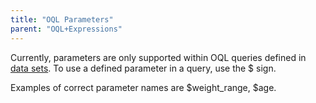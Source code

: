 ```yaml
---
title: "OQL Parameters"
parent: "OQL+Expressions"
---
```



Currently, parameters are only supported within OQL queries defined in [data sets](Data+Sets). To use a defined parameter in a query, use the $ sign.

Examples of correct parameter names are $weight_range, $age.
